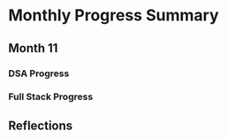 # Monthly Progress Summary  

## Month 11

### **DSA Progress**  

### **Full Stack Progress**

## **Reflections**
